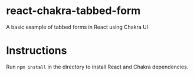 # react-chakra-tabbed-form

A basic example of tabbed forms in React using Chakra UI

# Instructions

Run `npm install` in the directory to install React and Chakra dependencies.
